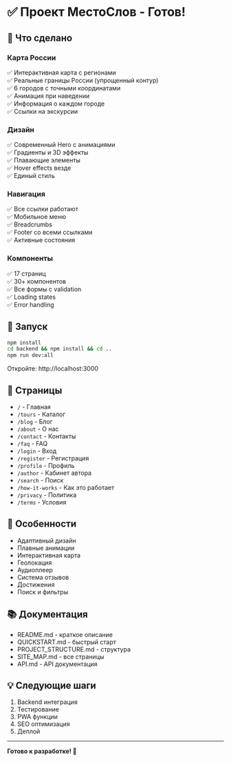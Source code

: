 # ✅ Проект МестоСлов - Готов!

## 🎉 Что сделано

### Карта России

✅ Интерактивная карта с регионами  
✅ Реальные границы России (упрощенный контур)  
✅ 6 городов с точными координатами  
✅ Анимация при наведении  
✅ Информация о каждом городе  
✅ Ссылки на экскурсии

### Дизайн

✅ Современный Hero с анимациями  
✅ Градиенты и 3D эффекты  
✅ Плавающие элементы  
✅ Hover effects везде  
✅ Единый стиль

### Навигация

✅ Все ссылки работают  
✅ Мобильное меню  
✅ Breadcrumbs  
✅ Footer со всеми ссылками  
✅ Активные состояния

### Компоненты

✅ 17 страниц  
✅ 30+ компонентов  
✅ Все формы с validation  
✅ Loading states  
✅ Error handling

## 🚀 Запуск

```bash
npm install
cd backend && npm install && cd ..
npm run dev:all
```

Откройте: http://localhost:3000

## 📱 Страницы

- `/` - Главная
- `/tours` - Каталог
- `/blog` - Блог
- `/about` - О нас
- `/contact` - Контакты
- `/faq` - FAQ
- `/login` - Вход
- `/register` - Регистрация
- `/profile` - Профиль
- `/author` - Кабинет автора
- `/search` - Поиск
- `/how-it-works` - Как это работает
- `/privacy` - Политика
- `/terms` - Условия

## 🎨 Особенности

- Адаптивный дизайн
- Плавные анимации
- Интерактивная карта
- Геолокация
- Аудиоплеер
- Система отзывов
- Достижения
- Поиск и фильтры

## 📚 Документация

- README.md - краткое описание
- QUICKSTART.md - быстрый старт
- PROJECT_STRUCTURE.md - структура
- SITE_MAP.md - все страницы
- API.md - API документация

## 💡 Следующие шаги

1. Backend интеграция
2. Тестирование
3. PWA функции
4. SEO оптимизация
5. Деплой

---

**Готово к разработке! 🚀**

